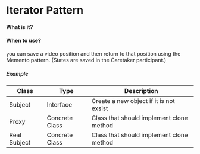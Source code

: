 # Iterator Pattern

#### What is it?
#### When to use?
you can save a video position and then return to that position using the Memento pattern. (States are saved in the Caretaker participant.)

##### Example

|Class|Type|Description|
|---|---|---|
|Subject|Interface|Create a new object if it is not exsist  |
|Proxy|Concrete Class|Class that should implement clone method|
|Real Subject|Concrete Class|Class that should implement clone method|